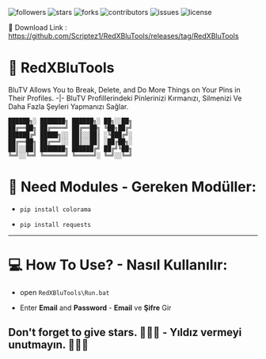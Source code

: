 <img alt="followers" title="Follow" src="https://img.shields.io/github/followers/Scriptez1?color=ff0000&style=for-the-badge&logo=github&label=Follow"/> <img alt="stars" title="Stars" src="https://img.shields.io/github/stars/Scriptez1/RedXBluTools?color=FFFF00&style=for-the-badge&logo=github&label=Stars"/> <img alt="forks" title="Forks" src="https://img.shields.io/github/forks/Scriptez1/RedXBluTools?color=4455dd&style=for-the-badge&logo=github&label=Forks"/> <img alt="contributors" title="Contributors" src="https://img.shields.io/github/contributors/Scriptez1/RedXBluTools?color=527826&style=for-the-badge&logo=github&label=Contributors"/> <img alt="issues" title="Issues" src="https://img.shields.io/github/issues/Scriptez1/RedXBluTools?color=fffbbb&style=for-the-badge&logo=github&label=Issues"/> <img alt="license" title="License" src="https://img.shields.io/github/license/Scriptez1/RedXBluTools?color=FF7F00&style=for-the-badge&logo=github&label=License"/>

🥇 Download Link : https://github.com/Scriptez1/RedXBluTools/releases/tag/RedXBluTools

# 💾 RedXBluTools
BluTV Allows You to Break, Delete, and Do More Things on Your Pins in Their Profiles. -|- BluTV Profillerindeki Pinlerinizi Kırmanızı, Silmenizi Ve Daha Fazla Şeyleri Yapmanızı Sağlar.
```
██████╗░ ███████╗ ██████╗░ ██╗░░██╗
██╔══██╗ ██╔════╝ ██╔══██╗ ╚██╗██╔╝
██████╔╝ █████╗░░ ██║░░██║ ░╚███╔╝░
██╔══██╗ ██╔══╝░░ ██║░░██║ ░██╔██╗░
██║░░██║ ███████╗ ██████╔╝ ██╔╝╚██╗
╚═╝░░╚═╝ ╚══════╝ ╚═════╝░ ╚═╝░░╚═╝
```

# 🔧 Need Modules - Gereken Modüller:

* ``` pip install colorama ```

* ``` pip install requests ```

-----------------------------------

# 💻 How To Use? - Nasıl Kullanılır:

* open ````RedXBluTools\Run.bat````

* Enter **Email** and **Password** - **Email** ve **Şifre** Gir

## Don't forget to give stars. 🌟🌟🌟 - Yıldız vermeyi unutmayın. 🌟🌟🌟
